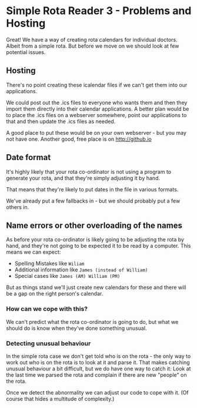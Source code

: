 # Simple Rota Reader 3 - Problems and Hosting

Great! We have a way of creating rota calendars for individual doctors. Albeit from a simple rota. But before we move on we should look at few potential issues.

## Hosting

There's no point creating these icalendar files if we can't get them into our applications.

We could post out the .ics files to everyone who wants them and then they import them directly into their calendar applications. A better plan would be to place the .ics files on a webserver somewhere, point our applications to that and then update the .ics files as needed.

A good place to put these would be on your own webserver - but you may not have one. Another good, free place is on http://github.io

## Date format

It's highly likely that your rota co-ordinator is not using a program to generate your rota, and that they're simply adjusting it by hand.

That means that they're likely to put dates in the file in various formats.

We've already put a few fallbacks in - but we should probably put a few others in.

## Name errors or other overloading of the names

As before your rota co-ordinator is likely going to be adjusting the rota by hand, and they're not going to be expected it to be read by a computer. This means we can expect:

* Spelling Mistakes like `Wiliam`
* Additional information like `James (instead of William)`
* Special cases like `James (AM) William (PM)`

But as things stand we'll just create new calendars for these and there will be a gap on the right person's calendar.

### How can we cope with this?

We can't predict what the rota co-ordinator is going to do, but what we should do is know when they've done something unusual.

### Detecting unusual behaviour

In the simple rota case we don't get told who is on the rota - the only way to work out who is on the rota is to look at it and parse it. That makes catching unusual behaviour a bit difficult, but we do have one way to catch it: Look at the last time we parsed the rota and complain if there are new "people" on the rota.

Once we detect the abnormality we can adjust our code to cope with it. (Of course that hides a multitude of complexity.)
